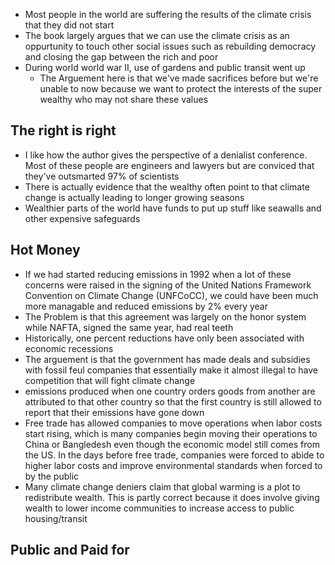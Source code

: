 * Most people in the world are suffering the results of the climate crisis that they did not start
* The book largely argues that we can use the climate crisis as an oppurtunity to touch other social issues such as rebuilding democracy and closing the gap between the rich and poor
* During world world war II, use of gardens and public transit went up
  * The Arguement here is that we've made sacrifices before but we're unable to now because we want to protect the interests of the super wealthy who may not share these values

## The right is right

* I like how the author gives the perspective of a denialist conference. Most of these people are engineers and lawyers but are conviced that they've outsmarted 97% of scientists
* There is actually evidence that the wealthy often point to that climate change is actually leading to longer growing seasons
* Wealthier parts of the world have funds to put up stuff like seawalls and other expensive safeguards

## Hot Money

* If we had started reducing emissions in 1992 when a lot of these concerns were raised in the signing of the United Nations Framework Convention on Climate Change (UNFCoCC), we could have been much more managable and reduced emissions by 2% every year
 * The Problem is that this agreement was largely on the honor system while NAFTA, signed the same year, had real teeth  
 * Historically, one percent reductions have only been associated with economic recessions
* The arguement is that the government has made deals and subsidies with fossil feul companies that essentially make it almost illegal to have competition that will fight climate change
* emissions produced when one country orders goods from another are attributed to that other country so that the first country is still allowed to report that their emissions have gone down
* Free trade has allowed companies to move operations when labor costs start rising, which is many companies begin moving their operations to China or Bangledesh even though the economic model still comes from the US. In the days before free trade, companies were forced to abide to higher labor costs and improve environmental standards when forced to by the public
* Many climate change deniers claim that global warming is a plot to redistribute wealth. This is partly correct because it does involve giving wealth to lower income communities to increase access to public housing/transit

## Public and Paid for
